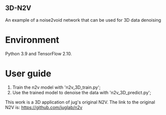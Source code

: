 ## 3D-N2V
An example of a noise2void network that can be used for 3D data denoising

# Environment
Python 3.9 and TensorFlow 2.10.

# User guide
1. Train the n2v model with 'n2v_3D_train.py';
2. Use the trained model to denoise the data with 'n2v_3D_predict.py';

This work is a 3D application of jug's original N2V. The link to the original N2V is: https://github.com/juglab/n2v
